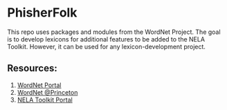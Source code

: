 # PhisherFolk
This repo uses packages and modules from the WordNet Project. The goal is to develop lexicons for additional features to be added to the NELA Toolkit.
However, it can be used for any lexicon-development project.

## Resources:
1. <a target="_blank" href="https://www.nltk.org/howto/wordnet.html">WordNet Portal </a>
2. <a target="_blank" href="https://wordnet.princeton.edu/"> WordNet @Princeton </a>
3. <a target="_blank" href="http://nelatoolkit.science/">NELA Toolkit Portal</a>
